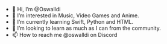 - 👋 Hi, I’m @Oswalldi
- 👀 I’m interested in Music, Video Games and Anime. 
- 🌱 I’m currently learning Swift, Python and HTML.
- 💞️ I’m looking to learn as much as I can from the community. 
- 📫 How to reach me @oswalldi on Discord
